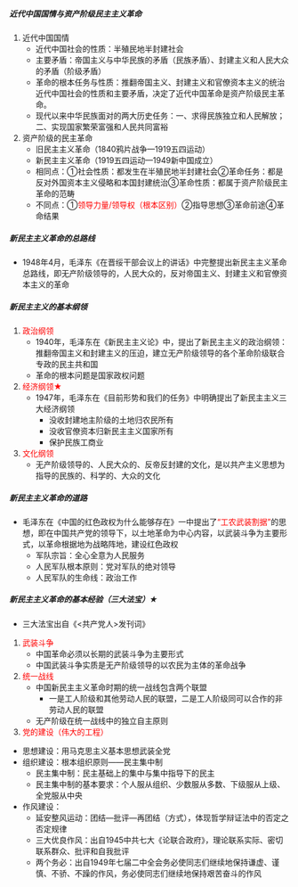 ##### 近代中国国情与资产阶级民主主义革命

1. 近代中国国情
   - 近代中国社会的性质：半殖民地半封建社会
   - 主要矛盾：帝国主义与中华民族的矛盾（民族矛盾）、封建主义和人民大众的矛盾（阶级矛盾）
   - 革命的根本任务与性质：推翻帝国主义、封建主义和官僚资本主义的统治近代中国社会的性质和主要矛盾，决定了近代中国革命是资产阶级民主革命。
   - 现代以来中华民族面对的两大历史任务：一、求得民族独立和人民解放；二、实现国家繁荣富强和人民共同富裕
2. 资产阶级的民主革命
   - 旧民主主义革命（1840鸦片战争—1919五四运动）
   - 新民主主义革命（1919五四运动—1949新中国成立）
   - 相同点：①社会性质：都发生在半殖民地半封建社会②革命任务：都是反对外国资本主义侵略和本国封建统治③革命性质：都属于资产阶级民主革命的范畴
   - 不同点：①<font color="red">领导力量/领导权（根本区别）</font>②指导思想③革命前途④革命结果

##### 新民主主义革命的总路线

- 1948年4月，毛泽东《在晋绥干部会议上的讲话》中完整提出新民主主义革命总路线，即无产阶级领导的，人民大众的，反对帝国主义、封建主义和官僚资本主义的革命

##### 新民主主义的基本纲领

1. <font color="red">政治纲领</font>
   - 1940年，毛泽东在《新民主主义论》中，提出了新民主主义的政治纲领：推翻帝国主义和封建主义的压迫，建立无产阶级领导的各个革命阶级联合专政的民主共和国
   - 革命的根本问题是国家政权问题
2. <font color="red">经济纲领★</font>
   - 1947年，毛泽东在《目前形势和我们的任务》中明确提出了新民主主义三大经济纲领
      - 没收封建地主阶级的土地归农民所有
      - 没收官僚资本归新民主主义国家所有
      - 保护民族工商业
3. <font color="red">文化纲领</font>
   - 无产阶级领导的、人民大众的、反帝反封建的文化，是以共产主义思想为指导的民族的、科学的、大众的文化

##### 新民主主义革命的道路

- 毛泽东在《中国的红色政权为什么能够存在》一中提出了<font color="red">“工农武装割据”</font>的思想，即在中国共产党的领导下，以土地革命为中心内容，以武装斗争为主要形式，以革命根据地为战略阵地，建设红色政权
   - 军队宗旨：全心全意为人民服务
   - 人民军队根本原则：党对军队的绝对领导
   - 人民军队的生命线：政治工作

##### 新民主主义革命的基本经验（三大法宝）★

- 三大法宝出自《<共产党人>发刊词》
1. <font color="red">武装斗争</font>
   - 中国革命必须以长期的武装斗争为主要形式
   - 中国武装斗争实质是无产阶级领导的以农民为主体的革命战争
2. <font color="red">统一战线</font>
   - 中国新民主主义革命时期的统一战线包含两个联盟
      - 一是工人阶级和其他劳动人民的联盟，二是工人阶级同可以合作的非劳动人民的联盟
   - 无产阶级在统一战线中的独立自主原则
3. <font color="red">党的建设（伟大的工程）</font>
- 思想建设：用马克思主义基本思想武装全党
- 组织建设：根本组织原则——民主集中制
   - 民主集中制：民主基础上的集中与集中指导下的民主
   - 民主集中制的基本要求：个人服从组织、少数服从多数、下级服从上级、全党服从中央
- 作风建设：
   - 延安整风运动：团结—批评—再团结（方式），体现哲学辩证法中的否定之否定规律
   - 三大优良作风：出自1945中共七大《论联合政府》，理论联系实际、密切联系群众、批评和自我批评
   - 两个务必：出自1949年七届二中全会务必使同志们继续地保持谦虚、谨慎、不骄、不躁的作风，务必使同志们继续地保持艰苦奋斗的作风